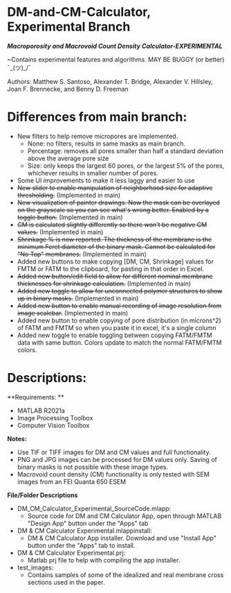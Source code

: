 
# DM-and-CM-Calculator, Experimental Branch
***Macroporosity and Macrovoid Count Density Calculator-EXPERIMENTAL***

~Contains experimental features and algorithms. MAY BE BUGGY (or better) ¯\_(ツ)_/¯

Authors: Matthew S. Santoso, Alexander T. Bridge, Alexander V. Hillsley, Joan F. Brennecke, and Benny D. Freeman

# Differences from main branch:
- New filters to help remove micropores are implemented. 
	- None: no filters, results in same masks as main branch.
	- Percentage: removes all pores smaller than half a standard deviation above the average pore size
	- Size: only keeps the largest 60 pores, or the largest 5% of the pores, whichever results in smaller number of pores. 
- Some UI improvements to make it less laggy and easier to use
- ~~New slider to enable manipulation of neighborhood size for adaptive thresholding.~~ (Implemented in main)
- ~~New visualization of painter drawings. Now the mask can be overlayed on the grayscale so you can see what's wrong better. Enabled by a toggle button.~~ (Implemented in main)
- ~~CM is calculated slightly differently so there won't be negative CM values.~~ (Implemented in main)
- ~~Shrinkage % is now reported. The thickness of the membrane is the minimum Feret diameter of the binary mask. Cannot be calculated for "No Top" membranes.~~ (Implemented in main)
- Added new buttons to make copying [DM, CM, Shrinkage] values for FMTM or FATM to the clipboard, for pasting in that order in Excel.
- ~~Added new button/edit field to allow for different nominal membrane thicknesses for shrinkage calculation.~~ (Implemented in main)
- ~~Added new toggle to allow for unconnected polymer structures to show up in binary masks.~~ (Implemented in main)
- ~~Added new button to enable manual recording of image resolution from image scalebar.~~ (Implemented in main)
- Added new button to enable copying of pore distribution (in microns^2) of FATM and FMTM so when you paste it in excel, it's a single column
- Added new toggle to enable toggling between copying FATM/FMTM data with same button. Colors update to match the normal FATM/FMTM colors.

# Descriptions:

**Requirements: **
- MATLAB R2021a
- Image Processing Toolbox
- Computer Vision Toolbox

**Notes:**
- Use TIF or TIFF images for DM and CM values and full functionality.
- PNG and JPG images can be processed for DM values only. Saving of binary masks is not possible with these image types.
- Macrovoid count density (CM) functionality is only tested with SEM images from an FEI Quanta 650 ESEM

**File/Folder Descriptions**
- DM_CM_Calculator_Experimental_SourceCode.mlapp:
  - Source code for DM and CM Calculator App, open through MATLAB "Design App" button under the "Apps" tab
- DM & CM Calculator Experimental.mlappinstall:
  - DM & CM Calculator App installer. Download and use "Install App" button under the "Apps" tab to install.
- DM & CM Calculator Experimental.prj:
  - Matlab prj file to help with compiling the app installer.
- test_images:
  - Contains samples of some of the idealized and real membrane cross sections used in the paper.
